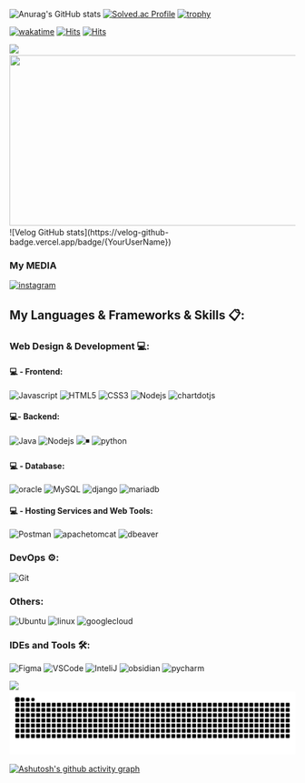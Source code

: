 

![Anurag's GitHub stats](https://github-readme-stats.vercel.app/api?username=Samdasoo1076&show_icons=true&theme=radical)
[![Solved.ac Profile](http://mazassumnida.wtf/api/v2/generate_badge?boj=Samdasoo1076)](https://solved.ac/profile/Samdasoo1076)
[![trophy](https://github-profile-trophy.vercel.app/?username=Samdasoo1076&theme=monokai)](https://blog-samdasoo.vercel.app/)

[![wakatime](https://wakatime.com/badge/user/018c13d6-7f5e-42ee-9684-0e2481fdafd6.svg)](https://wakatime.com/@018c13d6-7f5e-42ee-9684-0e2481fdafd6)
[![Hits](https://hits.seeyoufarm.com/api/count/incr/badge.svg?url=https%3A%2F%2Fgithub.com%2FSamdasoo1076&count_bg=%234CDFEF&title_bg=%233F3939&icon=angellist.svg&icon_color=%23FFFFFF&title=click&edge_flat=false)](https://hits.seeyoufarm.com)
[![Hits](https://hits.seeyoufarm.com/api/count/incr/badge.svg?url=https%3A%2F%2Fgithub.com%2FSamdasoo1076%2Fhit-counter&count_bg=%23000000&title_bg=%23FF0000&icon=dynatrace.svg&icon_color=%23000000&title=%EB%B0%A9%EB%AC%B8%EC%9E%90%EC%88%98&edge_flat=false)](https://hits.seeyoufarm.com)

 <img src="https://profile-counter.glitch.me/Samdasoo1076/count.svg?"  />

<!--START_SECTION:waka-->
<!--END_SECTION:waka-->


<a href="https://github.com/Samdasoo1076">
<img
  src="https://render.gitanimals.org/farms/Samdasoo1076"
  width="600"
  height="300"
/>
</a>  
![Velog GitHub stats](https://velog-github-badge.vercel.app/badge/{YourUserName})  
  
### <a>My MEDIA</a>
<a href="https://www.instagram.com/leejimin2134">![instagram](https://img.shields.io/badge/instagram-E4405F.svg?style=for-the-badge&logo=instagram&logoColor=white)</a>

## My Languages & Frameworks & Skills 📋:

### Web Design & Development 💻:
#### 💻 - Frontend:
![Javascript](https://img.shields.io/badge/JavaScript-F7DF1E.svg?style=for-the-badge&logo=javascript&logoColor=white)
![HTML5](https://img.shields.io/badge/-HTML5-E34F26?style=for-the-badge&logo=html5&logoColor=white)
![CSS3](https://img.shields.io/badge/-css-1572B6?style=for-the-badge&logo=css3)
![Nodejs](https://img.shields.io/badge/-node.js-339933?style=for-the-badge&logo=nodedotjs&logoColor=white)
![chartdotjs](https://img.shields.io/badge/-chart.js-FF6384?style=for-the-badge&logo=chartdotjs&logoColor=white)

####  💻- Backend:
![Java](https://img.shields.io/badge/Java-ED8B00?style=for-the-badge&logo=openjdk&logoColor=white)
![Nodejs](https://img.shields.io/badge/Node.js-43853D.svg?style=for-the-badge&logo=node.js&logoColor=white)
![◾️](https://img.shields.io/badge/Express.js-404D59?style=for-the-badge&logo=express&logoColor=white)
![python](https://img.shields.io/badge/python-3776AB?style=for-the-badge&logo=python&logoColor=white)


#### 💻 - Database:
![oracle](https://img.shields.io/badge/oracle-F80000?style=for-the-badge&logo=oracle&logoColor=white)
![MySQL](https://img.shields.io/badge/MySQL-005C84?style=for-the-badge&logo=mysql&logoColor=white)
![django](https://img.shields.io/badge/django-092E20?style=for-the-badge&logo=django&logoColor=white)
![mariadb](https://img.shields.io/badge/mariadb-003545?style=for-the-badge&logo=mariadb&logoColor=white)

#### 💻 - Hosting Services and Web Tools:
![Postman](https://img.shields.io/badge/Postman-FF6C37?style=for-the-badge&logo=postman&logoColor=white)
![apachetomcat](https://img.shields.io/badge/apachetomcat-F8DC75?style=for-the-badge&logo=apachetomcat&logoColor=black)
![dbeaver](https://img.shields.io/badge/dbeaver-382923?style=for-the-badge&logo=dbeaver&logoColor=white)

### DevOps ⚙:
![Git](https://img.shields.io/badge/GIT-E44C30?style=for-the-badge&logo=git&logoColor=white)

### Others:
![Ubuntu](https://img.shields.io/badge/Ubuntu-E95420?style=for-the-badge&logo=ubuntu&logoColor=white)
![linux](https://img.shields.io/badge/linux-FCC624?style=for-the-badge&logo=linux&logoColor=white)
![googlecloud](https://img.shields.io/badge/googlecloudplatform-4285F4?style=for-the-badge&logo=googlecloud&logoColor=white)

### IDEs and Tools 🛠:
![Figma](https://img.shields.io/badge/Figma-F24E1E?style=for-the-badge&logo=figma&logoColor=white)
![VSCode](https://img.shields.io/badge/Visual_Studio_Code-0078D4?style=for-the-badge&logo=visual%20studio%20code&logoColor=white)
![InteliJ](https://img.shields.io/badge/IntelliJ_IDEA-000000.svg?style=for-the-badge&logo=intellij-idea&logoColor=white)
![obsidian](https://img.shields.io/badge/obsidian-7C3AED?style=for-the-badge&logo=obsidian&logoColor=white)
![pycharm](https://img.shields.io/badge/pycharm-000000?style=for-the-badge&logo=pycharm&logoColor=white)


<img src="https://camo.githubusercontent.com/870d765b5c096038f097185a0ffa08df4011c0491b8039f3a7d5eeebf4d82c7e/68747470733a2f2f6d656469612e67697068792e636f6d2f6d656469612f57556c706c634d704f43456d5447427442572f67697068792e676966">

<img src="https://raw.githubusercontent.com/Samdasoo1076/Samdasoo1076/output/snake.svg" alt="Snake animation" />

[![Ashutosh's github activity graph](https://github-readme-activity-graph.vercel.app/graph?username=Samdasoo1076&bg_color=000000&color=e472dc&line=ff00ee&point=00ff91&area=true&hide_border=true)](https://github.com/ashutosh00710/github-readme-activity-graph)

